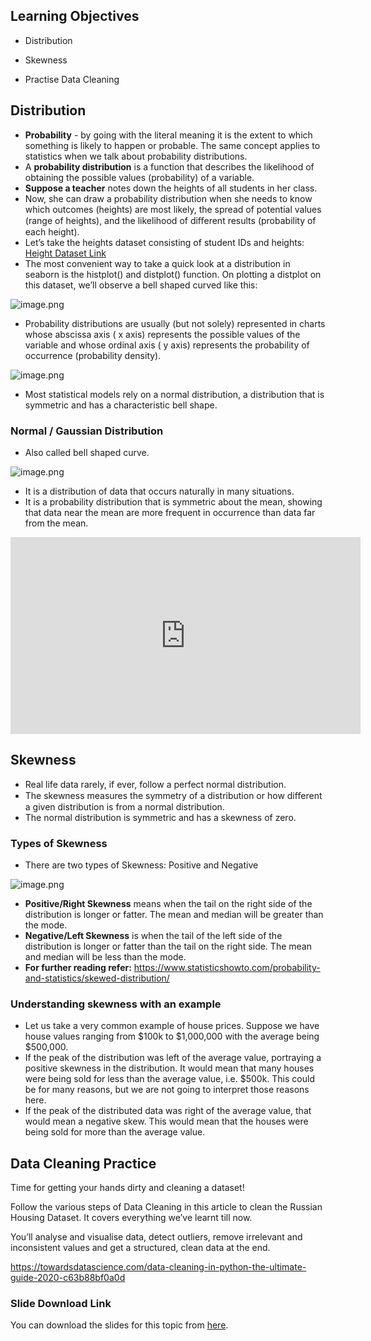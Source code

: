 ## Learning Objectives

* Distribution

* Skewness

* Practise Data Cleaning

## Distribution

* **Probability** - by going with the literal meaning it is the extent to which something is likely to happen or probable. The same concept applies to statistics when we talk about probability distributions.
* A **probability distribution** is a function that describes the likelihood of obtaining the possible values (probability) of a variable.
* **Suppose a teacher** notes down the heights of all students in her class.
* Now, she can draw a probability distribution when she needs to know which outcomes (heights) are most likely, the spread of potential values (range of heights), and the likelihood of diﬀerent results (probability of each height).
* Let’s take the heights dataset consisting of student IDs and heights: [Height Dataset Link](https://docs.google.com/spreadsheets/d/12C585fc6rZu9c-GbrPIZLKo1nB1ZjSAGuiaR9fxibSY/edit?usp=sharing)
* The most convenient way to take a quick look at a distribution in seaborn is the histplot() and distplot() function. On plotting a distplot on this dataset, we’ll observe a bell shaped curved like this:










![image.png](https://dphi-live.s3.amazonaws.com/media_uploads/image_382352ef05894f2dabaa04204b7a2ef2.png)





* Probability distributions are usually (but not solely) represented in charts whose abscissa axis ( x axis) represents the possible values of the variable and whose ordinal axis ( y axis) represents the probability of occurrence (probability density).









![image.png](https://dphi-live.s3.amazonaws.com/media_uploads/image_babb1e072b1f42ba9f741c4d79daaed0.png)









* Most statistical models rely on a normal distribution, a distribution that is symmetric and has a characteristic bell shape.

### Normal / Gaussian Distribution

* Also called bell shaped curve.




![image.png](https://dphi-live.s3.amazonaws.com/media_uploads/image_00c2097285f14fc287aa700db9983ce5.png)




* It is a distribution of data that occurs naturally in many situations.
* It is a probability distribution that is symmetric about the mean, showing that data near the mean are more frequent in occurrence than data far from the mean.











<iframe width="560" height="315" src="https://www.youtube.com/embed/iMak-EW4HtM" title="YouTube video player" frameborder="0" allow="accelerometer; autoplay; clipboard-write; encrypted-media; gyroscope; picture-in-picture" allowfullscreen></iframe>










## Skewness

* Real life data rarely, if ever, follow a perfect normal distribution.
* The skewness measures the symmetry of a distribution or how diﬀerent a given distribution is from a normal distribution.
* The normal distribution is symmetric and has a skewness of zero.

### Types of Skewness

* There are two types of Skewness: Positive and Negative








![image.png](https://dphi-live.s3.amazonaws.com/media_uploads/image_bb761599932a4e569881bd84e1566493.png)




* **Positive/Right Skewness** means when the tail on the right side of the distribution is longer or fatter. The mean and median will be greater than the mode.
* **Negative/Left Skewness** is when the tail of the left side of the distribution is longer or fatter than the tail on the right side. The mean and median will be less than the mode.
* **For further reading refer:**  https://www.statisticshowto.com/probability-and-statistics/skewed-distribution/


### Understanding skewness with an example

* Let us take a very common example of house prices. Suppose we have house values ranging from $100k to $1,000,000 with the average being $500,000.
* If the peak of the distribution was left of the average value, portraying a positive skewness in the distribution. It would mean that many houses were being sold for less than the average value, i.e. $500k. This could be for many reasons, but we are not going to interpret those reasons here.
* If the peak of the distributed data was right of the average value, that would mean a negative skew. This would mean that the houses were being sold for more than the average value.

## Data Cleaning Practice

Time for getting your hands dirty and cleaning a dataset!

Follow the various steps of Data Cleaning in this article to clean the Russian Housing Dataset. It covers everything we’ve learnt till now.

You’ll analyse and visualise data, detect outliers, remove irrelevant and inconsistent values and get a structured, clean data at the end.

https://towardsdatascience.com/data-cleaning-in-python-the-ultimate-guide-2020-c63b88bf0a0d

### Slide Download Link

You can download the slides for this topic from [here](https://docs.google.com/presentation/d/1FGc_TNzFSe6Wx53vGogs7s3KlETBYRgyyGOLdpvDu6Q/edit?usp=sharing).